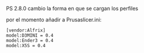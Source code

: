  
PS 2.8.0 cambio la forma en que se cargan los perfiles

por el momento añadir a Prusaslicer.ini:
```
[vendor:Alfrix]
model:D3MINI = 0.4
model:Ender3 = 0.4
model:X5S = 0.4
```
